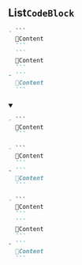 ## List`CodeBlock`
````md
- ```
  📌Content
  ```
  ```
  📌Content
  ```
- ```
  📌Content
  ```
````
<details open>
    <summary></summary>

````md
- ```
  📌Content
  ```
````
````md
- ```
  📌Content
  ```
- ```
  📌Content
  ```
````
````md
- ```
  📌Content
  ```
  ```
  📌Content
  ```
- ```
  📌Content
  ```
````
</details>
